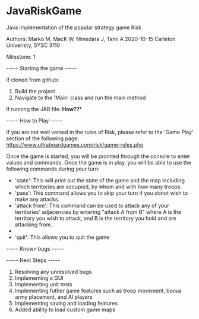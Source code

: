 # JavaRiskGame
Java implementation of the popular strategy game Risk

Authors: Marko M, MacK W, Mmedara J, Tami A
2020-10-15
Carleton Univeristy, SYSC 3110

Milestone: 1

----- Starting the game -----

If cloned from github:

1. Build the project
2. Navigate to the 'Main' class and run the main method

If running the JAR file:
**How??***

----- How to Play -----

If you are not well versed in the rules of Risk, please refer to the 'Game Play' section of the following page:
https://www.ultraboardgames.com/risk/game-rules.php

Once the game is started, you will be promted through the console to enter values and commands. 
Once the game is in play, you will be able to use the following commands during your turn:

- 'state': This will print out the state of the game and the map including which territories are occupied, by whom and with how many troops.
- 'pass': This command allows you to skip your turn if you donot wish to make any attacks.
- 'attack from': This command can be used to attack any of your territories' adjacencies by entering "attack A from B" where A is the territory you wish to attack, 
   and B is the territory you hold and are attacking from.
- 
- 'quit': This allows you to quit the game

----- Known bugs -----

----- Next Steps -----
1. Resolving any unresolved bugs
2. Implementing a GUI
3. Implementing unit tests
4. Implementing futher game features such as troop movement, bonus army placement, and AI players
5. Implementing saving and loading features
6. Added ability to load custom game maps
